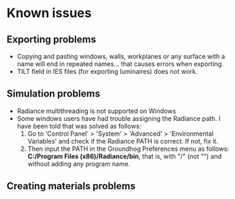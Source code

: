 # Known issues

## Exporting problems

* Copying and pasting windows, walls, workplanes or any surface with a name will end in repeated names... that causes errors when exporting.
* TILT field in IES files \(for exporting luminaires\) does not work.

## Simulation problems

* Radiance multithreading is not supported on Windows
* Some windows users have had trouble assigning the Radiance path. I have been told that was solved as follows:
  1. Go to 'Control Panel' &gt; 'System' &gt; 'Advanced' &gt; 'Environmental Variables' and check if the Radiance PATH is correct. If not, fix it.
  2. Then input the PATH in the Groundhog Preferences menu as follows: **C:/Program Files \(x86\)/Radiance/bin**, that is, with "/" \(not "\"\) and without adding any program name.

## Creating materials problems

